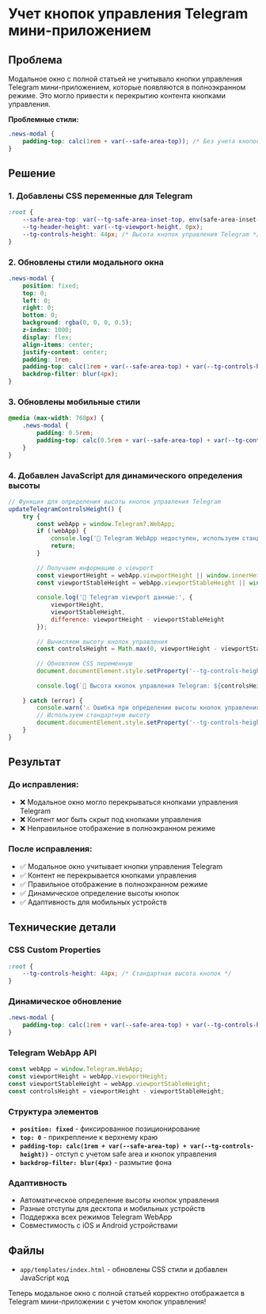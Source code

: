 # Учет кнопок управления Telegram мини-приложением

## Проблема

Модальное окно с полной статьей не учитывало кнопки управления Telegram мини-приложением, которые появляются в полноэкранном режиме. Это могло привести к перекрытию контента кнопками управления.

**Проблемные стили:**
```css
.news-modal {
    padding-top: calc(1rem + var(--safe-area-top)); /* Без учета кнопок управления */
}
```

## Решение

### 1. Добавлены CSS переменные для Telegram

```css
:root {
    --safe-area-top: var(--tg-safe-area-inset-top, env(safe-area-inset-top, 0px));
    --tg-header-height: var(--tg-viewport-height, 0px);
    --tg-controls-height: 44px; /* Высота кнопок управления Telegram */
}
```

### 2. Обновлены стили модального окна

```css
.news-modal {
    position: fixed;
    top: 0;
    left: 0;
    right: 0;
    bottom: 0;
    background: rgba(0, 0, 0, 0.5);
    z-index: 1000;
    display: flex;
    align-items: center;
    justify-content: center;
    padding: 1rem;
    padding-top: calc(1rem + var(--safe-area-top) + var(--tg-controls-height));
    backdrop-filter: blur(4px);
}
```

### 3. Обновлены мобильные стили

```css
@media (max-width: 768px) {
    .news-modal {
        padding: 0.5rem;
        padding-top: calc(0.5rem + var(--safe-area-top) + var(--tg-controls-height));
    }
}
```

### 4. Добавлен JavaScript для динамического определения высоты

```javascript
// Функция для определения высоты кнопок управления Telegram
updateTelegramControlsHeight() {
    try {
        const webApp = window.Telegram?.WebApp;
        if (!webApp) {
            console.log('📱 Telegram WebApp недоступен, используем стандартную высоту');
            return;
        }
        
        // Получаем информацию о viewport
        const viewportHeight = webApp.viewportHeight || window.innerHeight;
        const viewportStableHeight = webApp.viewportStableHeight || window.innerHeight;
        
        console.log('📱 Telegram viewport данные:', {
            viewportHeight,
            viewportStableHeight,
            difference: viewportHeight - viewportStableHeight
        });
        
        // Вычисляем высоту кнопок управления
        const controlsHeight = Math.max(0, viewportHeight - viewportStableHeight);
        
        // Обновляем CSS переменную
        document.documentElement.style.setProperty('--tg-controls-height', `${controlsHeight}px`);
        
        console.log(`📱 Высота кнопок управления Telegram: ${controlsHeight}px`);
        
    } catch (error) {
        console.warn('⚠️ Ошибка при определении высоты кнопок управления:', error);
        // Используем стандартную высоту
        document.documentElement.style.setProperty('--tg-controls-height', '44px');
    }
}
```

## Результат

### До исправления:
- ❌ Модальное окно могло перекрываться кнопками управления Telegram
- ❌ Контент мог быть скрыт под кнопками управления
- ❌ Неправильное отображение в полноэкранном режиме

### После исправления:
- ✅ Модальное окно учитывает кнопки управления Telegram
- ✅ Контент не перекрывается кнопками управления
- ✅ Правильное отображение в полноэкранном режиме
- ✅ Динамическое определение высоты кнопок
- ✅ Адаптивность для мобильных устройств

## Технические детали

### CSS Custom Properties
```css
:root {
    --tg-controls-height: 44px; /* Стандартная высота кнопок */
}
```

### Динамическое обновление
```css
.news-modal {
    padding-top: calc(1rem + var(--safe-area-top) + var(--tg-controls-height));
}
```

### Telegram WebApp API
```javascript
const webApp = window.Telegram.WebApp;
const viewportHeight = webApp.viewportHeight;
const viewportStableHeight = webApp.viewportStableHeight;
const controlsHeight = viewportHeight - viewportStableHeight;
```

### Структура элементов
- **`position: fixed`** - фиксированное позиционирование
- **`top: 0`** - прикрепление к верхнему краю
- **`padding-top: calc(1rem + var(--safe-area-top) + var(--tg-controls-height))`** - отступ с учетом safe area и кнопок управления
- **`backdrop-filter: blur(4px)`** - размытие фона

### Адаптивность
- Автоматическое определение высоты кнопок управления
- Разные отступы для десктопа и мобильных устройств
- Поддержка всех режимов Telegram WebApp
- Совместимость с iOS и Android устройствами

## Файлы

- `app/templates/index.html` - обновлены CSS стили и добавлен JavaScript код

Теперь модальное окно с полной статьей корректно отображается в Telegram мини-приложении с учетом кнопок управления!



